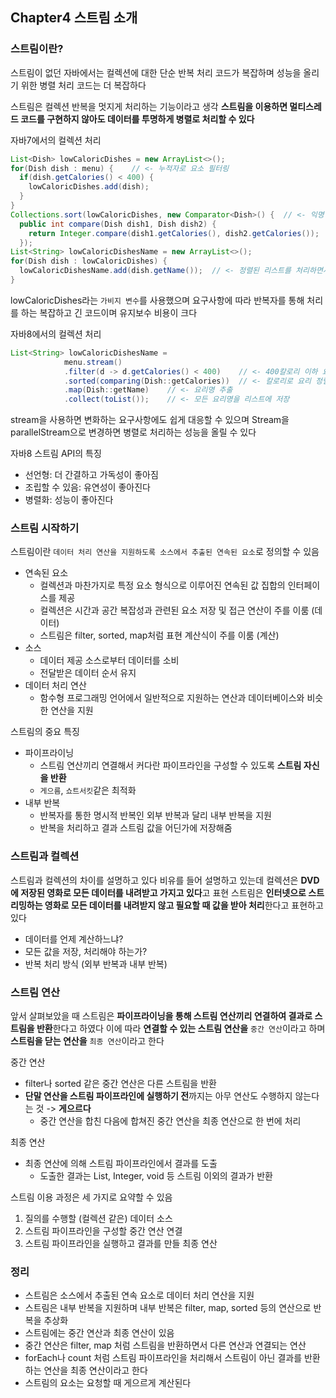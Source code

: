 ## Chapter4 스트림 소개

### 스트림이란?

스트림이 없던 자바에서는 컬렉션에 대한 단순 반복 처리 코드가 복잡하며 성능을 올리기 위한 병렬 처리 코드는 더 복잡하다

스트림은 컬렉션 반복을 멋지게 처리하는 기능이라고 생각
**스트림을 이용하면 멀티스레드 코드를 구현하지 않아도 데이터를 투명하게 병렬로 처리할 수 있다**

자바7에서의 컬렉션 처리
```java
List<Dish> lowCaloricDishes = new ArrayList<>();
for(Dish dish : menu) {    // <- 누적자로 요소 필터링
  if(dish.getCalories() < 400) {
    lowCaloricDishes.add(dish);
  }
}
Collections.sort(lowCaloricDishes, new Comparator<Dish>() {  // <- 익명 클래스로 요리 정렬
  public int compare(Dish dish1, Dish dish2) {
    return Integer.compare(dish1.getCalories(), dish2.getCalories());
  });
List<String> lowCaloricDishesName = new ArrayList<>();
for(Dish dish : lowCaloricDishes) {
  lowCaloricDishesName.add(dish.getName());  // <- 정렬된 리스트를 처리하면서 요리 이름 선택
}
```
lowCaloricDishes라는 `가비지 변수`를 사용했으며 요구사항에 따라 반복자를 통해 처리를 하는 복잡하고 긴 코드이며 유지보수 비용이 크다

자바8에서의 컬렉션 처리
```java
List<String> lowCaloricDishesName =
            menu.stream()
            .filter(d -> d.getCalories() < 400)    // <- 400칼로리 이하 요리 선택
            .sorted(comparing(Dish::getCalories))  // <- 칼로리로 요리 정렬
            .map(Dish::getName)    // <- 요리명 추출
            .collect(toList());    // <- 모든 요리명을 리스트에 저장
```
stream을 사용하면 변화하는 요구사항에도 쉽게 대응할 수 있으며 Stream을 parallelStream으로 변경하면 병렬로 처리하는 성능을 올릴 수 있다

자바8 스트림 API의 특징
- 선언형: 더 간결하고 가독성이 좋아짐
- 조립할 수 있음: 유연성이 좋아진다
- 병렬화: 성능이 좋아진다

### 스트림 시작하기

스트림이란 `데이터 처리 연산을 지원하도록 소스에서 추출된 연속된 요소`로 정의할 수 있음

- 연속된 요소
  - 컬렉션과 마찬가지로 특정 요소 형식으로 이루어진 연속된 값 집합의 인터페이스를 제공
  - 컬렉션은 시간과 공간 복잡성과 관련된 요소 저장 및 접근 연산이 주를 이룸 (데이터)
  - 스트림은 filter, sorted, map처럼 표현 계산식이 주를 이룸  (계산)
- 소스
  - 데이터 제공 소스로부터 데이터를 소비
  - 전달받은 데이터 순서 유지
- 데이터 처리 연산
  - 함수형 프로그래밍 언어에서 일반적으로 지원하는 연산과 데이터베이스와 비슷한 연산을 지원
 
스트림의 중요 특징   
- 파이프라이닝
  - 스트림 연산끼리 연결해서 커다란 파이프라인을 구성할 수 있도록 **스트림 자신을 반환**
  - `게으름`, `쇼트서킷`같은 최적화
- 내부 반복
  - 반복자를 통한 명시적 반복인 외부 반복과 달리 내부 반복을 지원
  - 반복을 처리하고 결과 스트림 값을 어딘가에 저장해줌

### 스트림과 컬렉션

스트림과 컬렉션의 차이를 설명하고 있다
비유를 들어 설명하고 있는데
컬렉션은 **DVD에 저장된 영화로 모든 데이터를 내려받고 가지고 있다**고 표현
스트림은 **인터넷으로 스트리밍하는 영화로 모든 데이터를 내려받지 않고 필요할 때 값을 받아 처리**한다고 표현하고 있다
- 데이터를 언제 계산하느냐?
- 모든 값을 저장, 처리해야 하는가?
- 반복 처리 방식 (외부 반복과 내부 반복)

### 스트림 연산

앞서 살펴보았을 때 스트림은 **파이프라이닝을 통해 스트림 연산끼리 연결하여 결과로 스트림을 반환**한다고 하였다
이에 따라 **연결할 수 있는 스트림 연산을** `중간 연산`이라고 하며 **스트림을 닫는 연산을** `최종 연산`이라고 한다

중간 연산
- filter나 sorted 같은 중간 연산은 다른 스트림을 반환
- **단말 연산을 스트림 파이프라인에 실행하기 전**까지는 아무 연산도 수행하지 않는다는 것 -> **게으르다**
  - 중간 연산을 합친 다음에 합쳐진 중간 연산을 최종 연산으로 한 번에 처리
 
최종 연산
- 최종 연산에 의해 스트림 파이프라인에서 결과를 도출
  - 도출한 결과는 List, Integer, void 등 스트림 이외의 결과가 반환
 
스트림 이용 과정은 세 가지로 요약할 수 있음
1. 질의를 수행할 (컬렉션 같은) 데이터 소스
2. 스트림 파이프라인을 구성할 중간 연산 연결
3. 스트림 파이프라인을 실행하고 결과를 만들 최종 연산

### 정리

- 스트림은 소스에서 추출된 연속 요소로 데이터 처리 연산을 지원
- 스트림은 내부 반복을 지원하며 내부 반복은 filter, map, sorted 등의 연산으로 반복을 추상화
- 스트림에는 중간 연산과 최종 연산이 있음
- 중간 연산은 filter, map 처럼 스트림을 반환하면서 다른 연산과 연결되는 연산
- forEach나 count 처럼 스트림 파이프라인을 처리해서 스트림이 아닌 결과를 반환하는 연산을 최종 연산이라고 한다
- 스트림의 요소는 요청할 때 게으르게 계산된다

